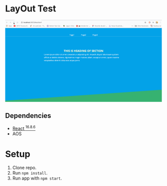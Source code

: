 # LayOut Test

![Intro](juniorTest.gif)

## Dependencies

- [React <sup>16.8.6</sup>](https://5bcf5863c6aed64970d6de5b--reactjs.netlify.com/)
- AOS

# Setup

1. Clone repo.
2. Run `npm install`.
3. Run app with `npm start`.
